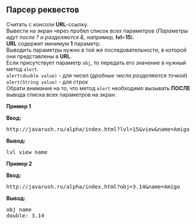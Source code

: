 ## Парсер реквестов

Считать с консоли **URL**-ссылку.  
Вывести на экран через пробел список всех параметров (*Параметры идут после ? и разделяются &, например,* **lvl**=**15**).  
**URL** содержит минимум **1** параметр.  
Выводить параметры нужно в той же последовательности, в которой они представлены в **URL**.  
Если присутствует параметр `obj`, то передать его значение в нужный метод `alert`.  
`alert(double value)` - для чисел (*дробные числа разделяются точкой*)  
`alert(String value)` - для строк  
Обрати внимание на то, что метод `alert` необходимо вызывать **ПОСЛЕ** вывода списка всех параметров на экран.  

**Пример 1**

**Ввод:**  
<pre>
http://javarush.ru/alpha/index.html?lvl=15&view&name=Amigo
</pre>

**Вывод:**  
<pre>
lvl view name
</pre>

**Пример 2**

**Ввод:**  
<pre>
http://javarush.ru/alpha/index.html?obj=3.14&name=Amigo
</pre>

**Вывод:**  
<pre>
obj name  
double: 3.14
</pre>
